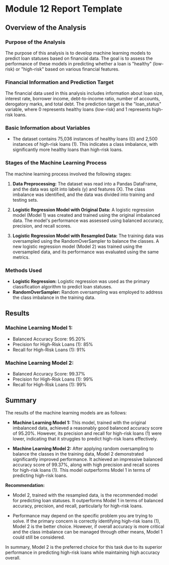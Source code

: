 # Module 12 Report Template

## Overview of the Analysis

### Purpose of the Analysis

The purpose of this analysis is to develop machine learning models to predict loan statuses based on financial data. The goal is to assess the performance of these models in predicting whether a loan is "healthy" (low-risk) or "high-risk" based on various financial features.

### Financial Information and Prediction Target

The financial data used in this analysis includes information about loan size, interest rate, borrower income, debt-to-income ratio, number of accounts, derogatory marks, and total debt. The prediction target is the "loan_status" variable, where 0 represents healthy loans (low-risk) and 1 represents high-risk loans.

### Basic Information about Variables

- The dataset contains 75,036 instances of healthy loans (0) and 2,500 instances of high-risk loans (1). This indicates a class imbalance, with significantly more healthy loans than high-risk loans.

### Stages of the Machine Learning Process

The machine learning process involved the following stages:

1. **Data Preprocessing:** The dataset was read into a Pandas DataFrame, and the data was split into labels (y) and features (X). The class imbalance was identified, and the data was divided into training and testing sets.

2. **Logistic Regression Model with Original Data:** A logistic regression model (Model 1) was created and trained using the original imbalanced data. The model's performance was assessed using balanced accuracy, precision, and recall scores.

3. **Logistic Regression Model with Resampled Data:** The training data was oversampled using the RandomOverSampler to balance the classes. A new logistic regression model (Model 2) was trained using the oversampled data, and its performance was evaluated using the same metrics.

### Methods Used

- **Logistic Regression:** Logistic regression was used as the primary classification algorithm to predict loan statuses.
- **RandomOverSampler:** Random oversampling was employed to address the class imbalance in the training data.

## Results

### Machine Learning Model 1:

- Balanced Accuracy Score: 95.20%
- Precision for High-Risk Loans (1): 85%
- Recall for High-Risk Loans (1): 91%

### Machine Learning Model 2:

- Balanced Accuracy Score: 99.37%
- Precision for High-Risk Loans (1): 99%
- Recall for High-Risk Loans (1): 99%

## Summary

The results of the machine learning models are as follows:

- **Machine Learning Model 1:** This model, trained with the original imbalanced data, achieved a reasonably good balanced accuracy score of 95.20%. However, its precision and recall for high-risk loans (1) were lower, indicating that it struggles to predict high-risk loans effectively.

- **Machine Learning Model 2:** After applying random oversampling to balance the classes in the training data, Model 2 demonstrated significantly improved performance. It achieved an impressive balanced accuracy score of 99.37%, along with high precision and recall scores for high-risk loans (1). This model outperforms Model 1 in terms of predicting high-risk loans.

**Recommendation:**

- Model 2, trained with the resampled data, is the recommended model for predicting loan statuses. It outperforms Model 1 in terms of balanced accuracy, precision, and recall, particularly for high-risk loans. 

- Performance may depend on the specific problem you are trying to solve. If the primary concern is correctly identifying high-risk loans (1), Model 2 is the better choice. However, if overall accuracy is more critical and the class imbalance can be managed through other means, Model 1 could still be considered.

In summary, Model 2 is the preferred choice for this task due to its superior performance in predicting high-risk loans while maintaining high accuracy overall.
